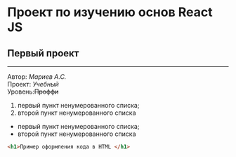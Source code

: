 #  Проект по изучению основ React JS
##  Первый проект
___

Автор: *Мариев А.С.*  
Проект: *Учебный*  
 Уровень:~~Проффи~~  

1. первый пункт ненумерованного списка;
2. второй пункт ненумерованного списка

- первый пункт ненумерованного списка;
- второй пункт ненумерованного списка 

```html
<h1>Пример оформления кода в HTML </h1>
```